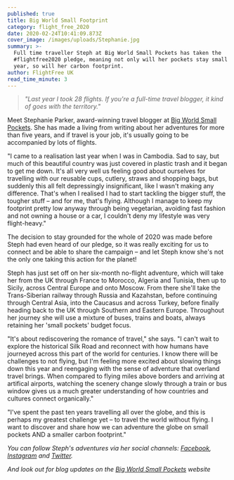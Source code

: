 ```yaml
---
published: true
title: Big World Small Footprint
category: flight_free_2020
date: 2020-02-24T10:41:09.873Z
cover_image: /images/uploads/Stephanie.jpg
summary: >-
  Full time traveller Steph at Big World Small Pockets has taken the
  #flightfree2020 pledge, meaning not only will her pockets stay small this
  year, so will her carbon footprint.
author: FlightFree UK
read_time_minute: 3
---
```

> *"Last year I took 28 flights. If you're a full-time travel blogger, it kind of goes with the territory."*

Meet Stephanie Parker, award-winning travel blogger at [Big World Small Pockets](https://www.bigworldsmallpockets.com). She has made a living from writing about her adventures for more than five years, and if travel is your job, it's usually going to be accompanied by lots of flights. 

"I came to a realisation last year when I was in Cambodia. Sad to say, but much of this beautiful country was just covered in plastic trash and it began to get me down. It's all very well us feeling good about ourselves for travelling with our reusable cups, cutlery, straws and shopping bags, but suddenly this all felt depressingly insignificant, like I wasn't making any difference. That's when I realised I had to start tackling the bigger stuff, the tougher stuff – and for me, that's flying. Although I manage to keep my footprint pretty low anyway through being vegetarian, avoiding fast fashion and not owning a house or a car, I couldn't deny my lifestyle was very flight-heavy."

The decision to stay grounded for the whole of 2020 was made before Steph had even heard of our pledge, so it was really exciting for us to connect and be able to share the campaign – and let Steph know she's not the only one taking this action for the planet!

Steph has just set off on her six-month no-flight adventure, which will take her from the UK through France to Morocco, Algeria and Tunisia, then up to Sicily, across Central Europe and onto Moscow. From there she'll take the Trans-Siberian railway through Russia and Kazahstan, before continuing through Central Asia, into the Caucasus and across Turkey, before finally heading back to the UK through Southern and Eastern Europe. Throughout her journey she will use a mixture of buses, trains and boats, always retaining her 'small pockets' budget focus.

"It's about rediscovering the romance of travel," she says. "I can't wait to explore the historical Silk Road and reconnect with how humans have journeyed across this part of the world for centuries. I know there will be challenges to not flying, but I'm feeling more excited about slowing things down this year and reengaging with the sense of adventure that overland travel brings. When compared to flying miles above borders and arriving at artifical airports, watching the scenery change slowly through a train or bus window gives us a much greater understanding of how countries and cultures connect organically."

"I've spent the past ten years travelling all over the globe, and this is perhaps my greatest challenge yet – to travel the world without flying. I want to discover and share how we can adventure the globe on small pockets AND a smaller carbon footprint."

*You can follow Steph's adventures via her social channels: [Facebook](https://www.facebook.com/bigworldsmallpockets), [Instagram](https://www.instagram.com/bigworldsmallpockets/) and [Twitter](https://twitter.com/bigwsmallp).*

*And look out for blog updates on the [Big World Small Pockets](https://www.bigworldsmallpockets.com) website[](www.bigworldsmallpockets.com)*
